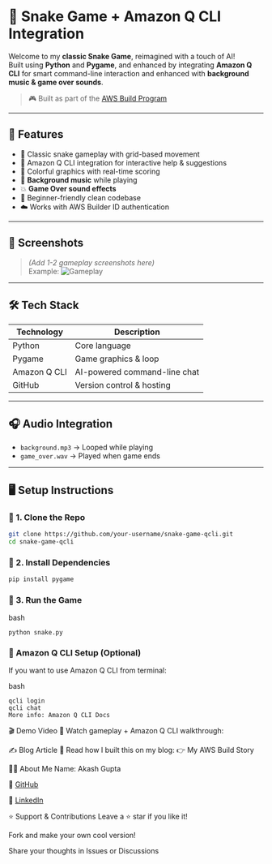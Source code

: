 # 🐍 Snake Game + Amazon Q CLI Integration

Welcome to my **classic Snake Game**, reimagined with a touch of AI!  
Built using **Python** and **Pygame**, and enhanced by integrating **Amazon Q CLI** for smart command-line interaction and enhanced with **background music & game over sounds**.

> 🎮 Built as part of the [AWS Build Program](https://aws.amazon.com/builders/)

---

## 🚀 Features

- 🐍 Classic snake gameplay with grid-based movement
- 💬 Amazon Q CLI integration for interactive help & suggestions
- 🎨 Colorful graphics with real-time scoring
- 🎵 **Background music** while playing
- 💥 **Game Over sound effects**
- 🧠 Beginner-friendly clean codebase
- ☁️ Works with AWS Builder ID authentication

---

## 📸 Screenshots

> *(Add 1-2 gameplay screenshots here)*  
> Example:
> ![Gameplay](assets/snake-demo.png)

---

## 🛠️ Tech Stack

| Technology     | Description                    |
|----------------|--------------------------------|
| Python         | Core language                  |
| Pygame         | Game graphics & loop           |
| Amazon Q CLI   | AI-powered command-line chat   |
| GitHub         | Version control & hosting      |

---

## 🎧 Audio Integration

- `background.mp3` → Looped while playing
- `game_over.wav` → Played when game ends

---

## 🖥️ Setup Instructions

### 🔹 1. Clone the Repo

```bash
git clone https://github.com/your-username/snake-game-qcli.git
cd snake-game-qcli
```
### 🔹 2. Install Dependencies
```bash
pip install pygame
```
### 🔹 3. Run the Game
bash
```
python snake.py
```
### 🤖 Amazon Q CLI Setup (Optional)
If you want to use Amazon Q CLI from terminal:

bash
```
qcli login
qcli chat
More info: Amazon Q CLI Docs
```
🎬 Demo Video
🎥 Watch gameplay + Amazon Q CLI walkthrough:

✍️ Blog Article
📖 Read how I built this on my blog:
👉 My AWS Build Story

🙋‍♂️ About Me
Name: Akash Gupta

🔗 [GitHub](https://github.com/Akash-Gupta-git)

💼 [LinkedIn](https://www.linkedin.com/in/akash-gupta-718363296/)

⭐ Support & Contributions
Leave a ⭐ star if you like it!

Fork and make your own cool version!

Share your thoughts in Issues or Discussions
